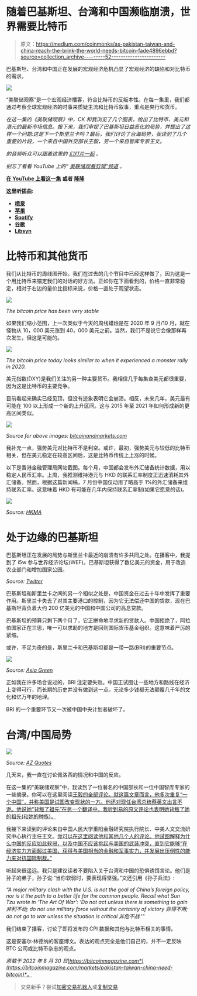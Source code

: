 # 随着巴基斯坦、台湾和中国濒临崩溃，世界需要比特币

> 原文：<https://medium.com/coinmonks/as-pakistan-taiwan-and-china-reach-the-brink-the-world-needs-bitcoin-fade4896ebbd?source=collection_archive---------52----------------------->

巴基斯坦、台湾和中国正在发展的宏观经济危机凸显了宏观经济的缺陷和对比特币的需求。

![](img/f05392eac1a52d3c72c75edd4093a763.png)

“美联储观察”是一个宏观经济播客，符合比特币的反叛本性。在每一集里，我们都通过考察全球宏观经济的时事来质疑主流和比特币叙事，重点是央行和货币。

*在这一集的《美联储观察》中，CK 和我浏览了几个图表，给出了比特币、美元和港元的最新市场信息。接下来，我们审视了巴基斯坦日益恶化的局势，并提出了这样一个问题:这是下一个斯里兰卡吗？最后，我们讨论了台海局势，我读到了几个重要的片段，一个来自中国外交部长王毅，另一个来自智库专家王文。*

*的音频听众可以跟着这里的* [*幻灯片一起*](https://docs.google.com/presentation/d/1KcQNFqM_MwSrupbCzrmpRzvgdAFzFgEgKekq9R9pL50/edit?usp=sharing) *。*

*别忘了看看 YouTube 上的“* [*美联储观看剪辑”频道*](https://www.youtube.com/channel/UCys2N5ZksgYc4gUDt4u9oQA) *。*

[**在 YouTube 上看这一集**](https://youtu.be/dZu5XUS1Uzs) **或者** [**隆隆**](https://rumble.com/v1hchxi-the-euro-is-breaking-and-bitcoin-fixes-this-fedwatch.html)

**这里听插曲:**

*   [**喷泉**](https://fountain.fm/episode/9741733289)
*   [**苹果**](https://youtu.be/dZu5XUS1Uzs)
*   [**Spotify**](https://open.spotify.com/episode/4oiV6FskNJkq84m1eIJPhi)
*   [**谷歌**](https://podcasts.google.com/feed/aHR0cHM6Ly9iaXRjb2lubWFnYXppbmUubGlic3luLmNvbS9yc3M/episode/MWFkZDRjMjYtNTA5NS00ZTBhLTlkY2MtNzJhMTg0MGNmOWQz?sa=X&ved=0CAUQkfYCahcKEwi42OX0ueL5AhUAAAAAHQAAAAAQAQ)
*   [**Libsyn**](https://bitcoinmagazine.libsyn.com/ecb-recognizing-the-stakes-and-jackson-hole-preview-fed-109)

# 比特币和其他货币

我们从比特币的周线图开始。我们在过去的几个节目中已经这样做了，因为这是一个用比特币来锚定我们的对话的好方法。正如你在下面看到的，价格一直非常稳定，相对于右边的量价比指标来说，价格一直处于观望状态。

![](img/c5a49a2ae6ee8fb5139f1650291f02db.png)

*The bitcoin price has been very stable*

如果我们缩小范围，上一次类似于今天的周线蜡烛是在 2020 年 9 月/10 月，就在怪物从 10，000 美元涨到 40，000 美元之前。当然，我们不是说它会像那样再次发生，但这是可能的。

![](img/50899a3bc0e092837f28ebeb29ccce65.png)

*The bitcoin price today looks similar to when it experienced a monster rally in 2020.*

美元指数(DXY)是我们关注的另一种主要货币。我相信几乎每集查美元都很重要，因为这是比特币的主要竞争。

目前看起来确实已经见顶，但没有迹象表明它会崩溃。相反，未来几年，美元最有可能在 100 以上形成一个新的上升区间。这与 2015 年至 2021 年如何形成新的更高区间类似。

![](img/a3d1bdedbbb79e12bba7dfeeef0d06a7.png)

*Source for above images:* [*bitcoinandmarkets.com*](https://www.bitcoinandmarkets.com/)

我补充一点，强势美元对比特币不是利空。或许，最初，强势美元与较低的比特币相关，但在美元稳定在较高区间后，这是比特币传统上上涨的时候。

以下是香港金融管理局网站截图。每个月，中国都会发布外汇储备统计数据，用以稳定人民币汇率。上周，我推测维持港元与 HKD 的联系汇率制度正迅速消耗其外汇储备。然而，根据这篇新闻稿，7 月份中国仅动用了略高于 1%的外汇储备来维持联系汇率。这意味着 HKD 有可能在几年内保持联系汇率制(如果它愿意的话)。

![](img/323289934d3e26c1b7d566636098764f.png)

*Source:* [*HKMA*](https://www.hkma.gov.hk/eng/news-and-media/press-releases/2022/08/20220805-4/)

# 处于边缘的巴基斯坦

巴基斯坦正在发展的局势与斯里兰卡最近的崩溃有许多共同之处。在播客中，我提到了 i5w 参与世界经济论坛(WEF)。巴基斯坦获得了数亿美元的资金，用于改造农业部门和增加国家公园。

*Source:* [*Twitter*](https://twitter.com/ImranKhanPTI/status/1370978114415833090?t=B18QwKyOQuSaCeJ7Vt6-kg&s=19)

巴基斯坦和斯里兰卡之间的另一个相似之处是，中国资金在过去十年中发挥了重要作用。斯里兰卡失去了对其主要港口的控制，因为它无法偿还中国的贷款，现在巴基斯坦背负着大约 200 亿美元的中国和中国公司的高息贷款。

巴基斯坦的预算只剩下两个月了，它正拼命地寻求新的贷款人。中国拒绝了，阿拉伯国家正在三思，唯一可以求助的地方是回到国际货币基金组织。这意味着严厉的紧缩。

或许，不足为奇的是，斯里兰卡和巴基斯坦都是一带一路(BRI)的重要节点。

![](img/f1541dbf2d6326f485689c186527e40e.png)

*Source:* [*Asia Green*](https://www.asiagreen.com/en/news-insights/the-belt-and-road-initiative-and-the-rising-importance-of-china-s-western-cities)

正如我在许多场合说过的，BRI 注定要失败。中国正试图让一些地方和路线在经济上变得可行，而长期的历史并没有做到这一点。无论多少钱都无法颠覆几千年的文化和亿万年的地理。

BRI 的一个重要环节又一次被中国中央计划者破坏了。

# 台湾/中国局势

![](img/1255ea4704cd1dc71593ce1cc381e63c.png)

*Source:* [*AZ Quotes*](https://www.azquotes.com/quote/548120)

几天来，我一直在讨论佩洛西的情况和中国的反应。

在这一集的“美联储观察”中，我读到了一位著名的中国部长和一位中国智库专家的一些摘录。你可以在这里阅读[王毅的全部评论。就这篇文章而言，他多次重复“一个中国”，并称美国是试图改变现状的一方。他还对现任台湾总统蔡英文出言不逊。他说她“背叛了祖先”在另一个翻译中，我听到易的原文评论也表明她背叛了她的祖先(和她的种族)。](https://www.fmprc.gov.cn/eng/zxxx_662805/202208/t20220806_10736474.html)

我接下来读到的评论来自中国人民大学重阳金融研究院执行院长、中美人文交流研究中心执行主任王文。[你可以在这里阅读他和其他几个人的评论。他试图解释为什么中国的反应如此软弱，以及中国不应该挑起与美国的武装冲突，直到它能够“在经济实力方面超过美国，获得与美国相当的金融和军事实力，并发展出压倒性的能力来对抗国际制裁。”](https://www.chinatalk.media/p/elite-china-copes-with-pelosis-visit)

听起来很遥远。我只是建议读者不要陷入关于台湾和中国的恐惧诱饵言论。他们是孙子的弟子，孙子说:“当你软弱时，要表现得坚强。”文还引用《孙子兵法》:

*“A major military clash with the U.S. is not the goal of China’s foreign policy, nor is it the path to a better life for the common people. Recall what Sun Tzu wrote in ‘The Art Of War’: ‘Do not act unless there is something to gain 非利不动; do not use military force without the certainty of victory 非得不用; do not go to war unless the situation is critical 非危不战.’”*

我们结束了播客，讨论了即将发布的 CPI 数据和其他与比特币相关的事情。

这是安塞尔·林德纳的客座博文。表达的观点完全是他们自己的，并不一定反映 BTC 公司或比特币杂志的观点。

*原载于 2022 年 8 月 30 日*[*https://bitcoinmagazine.com*](https://bitcoinmagazine.com/markets/pakistan-taiwan-china-need-bitcoin)*。*

> 交易新手？尝试[加密交易机器人](/coinmonks/crypto-trading-bot-c2ffce8acb2a)或[复制交易](/coinmonks/top-10-crypto-copy-trading-platforms-for-beginners-d0c37c7d698c)